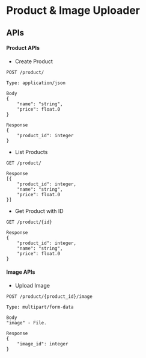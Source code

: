 # Product & Image Uploader

## APIs

#### Product APIs
- Create Product
```
POST /product/

Type: application/json

Body
{
	"name": "string",
	"price": float.0
}

Response
{
	"product_id": integer
}
```
- List Products
```
GET /product/

Response
[{
	"product_id": integer,
	"name": "string",
	"price": float.0
}]
```
- Get Product with ID
```
GET /product/{id}

Response
{
	"product_id": integer,
	"name": "string",
	"price": float.0
}
```

#### Image APIs
- Upload Image
```
POST /product/{product_id}/image

Type: multipart/form-data

Body
"image" - File. 

Response
{
	"image_id": integer
}
```